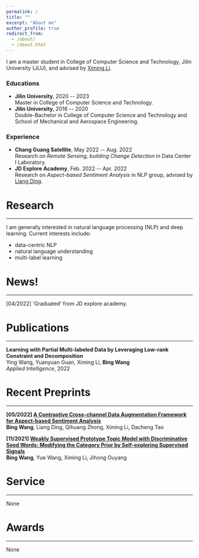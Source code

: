 ```yaml
---
permalink: /
title: ""
excerpt: "About me"
author_profile: true
redirect_from: 
  - /about/
  - /about.html
---
```


<!-- ## About Me -->
I am a master student in College of Computer Science and Technology, Jilin University (JLU), and advised by [Ximing Li](https://scholar.google.com/citations?hl=zh-CN&user=2WQ--c4AAAAJ).

### Educations

- **Jilin University**, 2020 -- 2023  
Master in College of Computer Science and Technology.
- **Jilin University**, 2016 -- 2020  
Double-Bachelor in College of Computer Science and Technology and School of Mechanical and Aerospace Engineering.

### Experience

- **Chang Guang Satellite**, May 2022 -- Aug. 2022  
Research on _Remote Sensing, building Change Detection_ in Data Center I Laboratory.
- **JD Explore Academy**, Feb. 2022 -- Apr. 2022  
Research on _Aspect-based Sentiment Analysis_ in NLP group, advised by [Liang Ding](http://liamding.cc/).


# Research

---
I am generally interested in natural language processing (NLP) and deep learning. Current interests include: 
- data-centric NLP
- natural language understanding
- multi-label learning

# News!

---
[04/2022] 'Graduated' from JD explore academy.

# Publications

---
**Learning with Partial Multi-labeled Data by Leveraging Low-rank Constraint and Decomposition**  
Ying Wang, Yuanyuan Guan, Ximing Li, **Bing Wang**  
_Applied Intelligence_, 2022

# Recent Preprints

---
**[05/2022] [A Contrastive Cross-channel Data Augmentation Framework for Aspect-based Sentiment Analysis](https://arxiv.org/pdf/2204.07832.pdf)**  
**Bing Wang**, Liang Ding, Qihuang Zhong, Ximing Li, Dacheng Tao

**[11/2021] [Weakly Supervised Prototype Topic Model with Discriminative Seed Words: Modifying the Category Prior by Self-exploring Supervised Signals](https://arxiv.org/pdf/2112.03009.pdf)**  
**Bing Wang**, Yue Wang, Ximing Li, Jihong Ouyang 

# Service

---
None

# Awards

---
None
